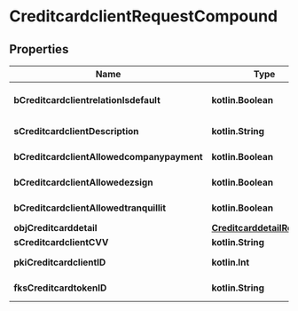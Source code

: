 
# CreditcardclientRequestCompound

## Properties
| Name | Type | Description | Notes |
| ------------ | ------------- | ------------- | ------------- |
| **bCreditcardclientrelationIsdefault** | **kotlin.Boolean** | Whether if it&#39;s the creditcardclient is the default one |  |
| **sCreditcardclientDescription** | **kotlin.String** | The description of the Creditcardclient |  |
| **bCreditcardclientAllowedcompanypayment** | **kotlin.Boolean** | Whether if it&#39;s an allowedagencypayment |  |
| **bCreditcardclientAllowedezsign** | **kotlin.Boolean** | Whether if it&#39;s an allowedroyallepageprotection |  |
| **bCreditcardclientAllowedtranquillit** | **kotlin.Boolean** | Whether if it&#39;s an allowedtranquillit |  |
| **objCreditcarddetail** | [**CreditcarddetailRequest**](CreditcarddetailRequest.md) |  |  |
| **sCreditcardclientCVV** | **kotlin.String** | The creditcard card CVV |  |
| **pkiCreditcardclientID** | **kotlin.Int** | The unique ID of the Creditcardclient |  [optional] |
| **fksCreditcardtokenID** | **kotlin.String** | The creditcard token identifier |  [optional] |



